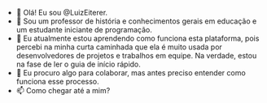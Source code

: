 - 👋 Olá! Eu sou @LuizEiterer.
- 👀 Sou um professor de história e conhecimentos gerais em educação e um estudante iniciante de programação.
- 🌱 Eu atualmente estou aprendendo como funciona esta plataforma, pois percebi na minha curta caminhada que ela é muito usada por desenvolvedores de projetos e trabalhos em equipe. Na verdade, estou na fase de ler o guia de início rápido. 
- 💞️ Eu procuro algo para colaborar, mas antes preciso entender como funciona esse processo.
- 📫 Como chegar até a mim? 

<!---
LuizEiterer/LuizEiterer is a ✨ special ✨ repository because its `README.md` (this file) appears on your GitHub profile.
You can click the Preview link to take a look at your changes.
--->

